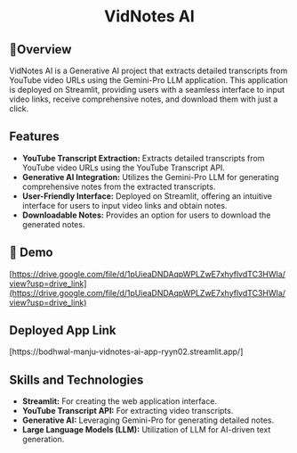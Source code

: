 <h1 align="center" id="title">VidNotes AI</h1>
<h2>🤜Overview</h2>
VidNotes AI is a Generative AI project that extracts detailed transcripts from YouTube video URLs using the Gemini-Pro LLM application. This application is deployed on Streamlit, providing users with a seamless interface to input video links, receive comprehensive notes, and download them with just a click.

<h2>Features</h2>
    <ul>
        <li><strong>YouTube Transcript Extraction:</strong> Extracts detailed transcripts from YouTube video URLs using the YouTube Transcript API.</li>
        <li><strong>Generative AI Integration:</strong> Utilizes the Gemini-Pro LLM for generating comprehensive notes from the extracted transcripts.</li>
        <li><strong>User-Friendly Interface:</strong> Deployed on Streamlit, offering an intuitive interface for users to input video links and obtain notes.</li>
        <li><strong>Downloadable Notes:</strong> Provides an option for users to download the generated notes.</li>
    </ul>

<h2>🚀 Demo</h2>

[https://drive.google.com/file/d/1pUieaDNDAqpWPLZwE7xhyflvdTC3HWIa/view?usp=drive_link](https://drive.google.com/file/d/1pUieaDNDAqpWPLZwE7xhyflvdTC3HWIa/view?usp=drive_link)
<h2>Deployed App Link</h2>
[https://bodhwal-manju-vidnotes-ai-app-ryyn02.streamlit.app/]
<h2>Skills and Technologies</h2>
    <ul>
        <li><strong>Streamlit:</strong> For creating the web application interface.</li>
        <li><strong>YouTube Transcript API:</strong> For extracting video transcripts.</li>
        <li><strong>Generative AI:</strong> Leveraging Gemini-Pro for generating detailed notes.</li>
        <li><strong>Large Language Models (LLM):</strong> Utilization of LLM for AI-driven text generation.</li>
    </ul>
